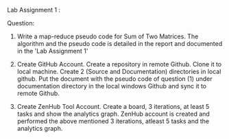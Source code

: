 Lab Assignment 1 :

Question: 
1) Write a map-reduce pseudo code for Sum of Two Matrices.
The algorithm and the pseudo code is detailed in the report and documented in the 'Lab Assignment 1'

2) Create GitHub Account.
Create a repository in remote Github. Clone it to local machine.
Create 2 (Source and Documentation) directories in local github.
Put the document with the pseudo code of question (1) under documentation directory in the local windows Github and sync it to remote Github.


3) Create ZenHub Tool Account.
Create a board, 3 iterations, at least 5 tasks and show the analytics graph.
ZenHub account is created and performed the above mentioned 3 iterations, atleast 5 tasks and the analytics graph.
